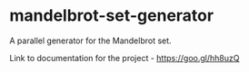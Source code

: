 # mandelbrot-set-generator
A parallel generator for the Mandelbrot set.

Link to documentation for the project - https://goo.gl/hh8uzQ
